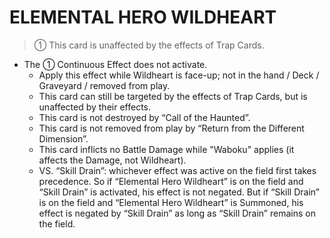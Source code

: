# ELEMENTAL HERO WILDHEART

> ① This card is unaffected by the effects of Trap Cards.

*   The ① Continuous Effect does not activate.
    *   Apply this effect while Wildheart is face-up; not in the hand / Deck / Graveyard / removed from play.
    *   This card can still be targeted by the effects of Trap Cards, but is unaffected by their effects.
    *   This card is not destroyed by “Call of the Haunted”.
    *   This card is not removed from play by “Return from the Different Dimension”.
    *   This card inflicts no Battle Damage while "Waboku" applies (it affects the Damage, not Wildheart).
    *   VS. “Skill Drain”: whichever effect was active on the field first takes precedence. So if “Elemental Hero Wildheart” is on the field and “Skill Drain” is activated, his effect is not negated. But if “Skill Drain” is on the field and “Elemental Hero Wildheart” is Summoned, his effect is negated by “Skill Drain” as long as “Skill Drain” remains on the field.
